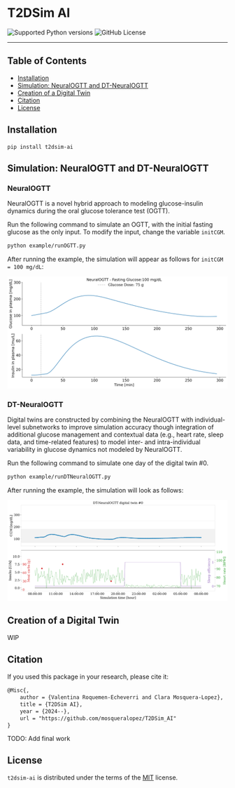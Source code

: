 # T2DSim AI

<img alt="Supported Python versions" src="https://img.shields.io/badge/Supported_Python_Versions-3.9-blue">
<img alt="GitHub License" src="https://img.shields.io/badge/license-MIT-green">

-----

## Table of Contents

- [Installation](#installation)
- [Simulation: NeuralOGTT and DT-NeuralOGTT](#simulation-neuralogtt-and-dt-neuralogtt)
- [Creation of a Digital Twin](#creation-of-a-digital-twin)
- [Citation](#citation)
- [License](#license)

## Installation

```console
pip install t2dsim-ai
```
## Simulation: NeuralOGTT and DT-NeuralOGTT

### NeuralOGTT

NeuralOGTT is a novel hybrid approach to modeling glucose-insulin dynamics during the oral glucose tolerance test (OGTT).

Run the following command to simulate an OGTT, with the initial fasting glucose as the only input. To modify the input, change the variable `initCGM`.

```bash
python example/runOGTT.py
```

After running the example, the simulation will appear as follows for `initCGM = 100 mg/dL`:

![OGTTExample](example/example_neuralOGTT_fastingGlucose_100.png)

### DT-NeuralOGTT

Digital twins are constructed by combining the NeuralOGTT with individual-level subnetworks to improve simulation accuracy though integration of additional glucose management and contextual data (e.g., heart rate, sleep data, and time-related features) to model inter- and intra-individual variability in glucose dynamics not modeled by NeuralOGTT.

Run the following command to simulate one day of the digital twin #0.

```bash
python example/runDTNeuralOGTT.py
```

After running the example, the simulation will look as follows:

![OGTTExample](example/example_DTneuralOGTT_digitaltwin0.png)


## Creation of a Digital Twin

WIP

## Citation

If you used this package in your research, please cite it:

```
@Misc{,
    author = {Valentina Roquemen-Echeverri and Clara Mosquera-Lopez},
    title = {T2DSim AI},
    year = {2024--},
    url = "https://github.com/mosqueralopez/T2DSim_AI"
}
```

TODO: Add final work

## License

`t2dsim-ai` is distributed under the terms of the [MIT](https://spdx.org/licenses/MIT.html) license.
